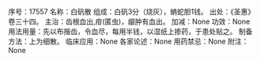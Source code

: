 序号：17557
名称：白矾散
组成：白矾3分（烧灰），蚺蛇胆1钱。
出处：《圣惠》卷三十四。
主治：齿根血出,疳(匿虫)，龈肿有血出。
加减：None
功效：None
用法用量：先以布揩齿，令血尽，每用半钱，以湿纸上掺药，于患处贴之。
制备方法：上为细散。
临床应用：None
各家论述：None
用药禁忌：None
附注：None
